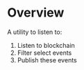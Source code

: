 # Overview

A utility to listen to:  

1. Listen to blockchain
2. Filter select events
3. Publish these events
